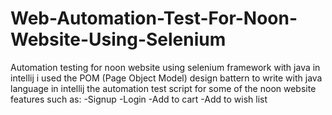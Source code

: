 # Web-Automation-Test-For-Noon-Website-Using-Selenium
Automation testing for noon website using selenium framework with java in intellij
i used the POM (Page Object Model) design battern to write with java language in intellij the automation test script for some of the noon website features such as:
-Signup
-Login
-Add to cart
-Add to wish list
